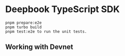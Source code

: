 # Deepbook TypeScript SDK

```
pnpm prepare:e2e
pnpm turbo build
pnpm test:e2e to run the unit tests.
```

## Working with Devnet

##
